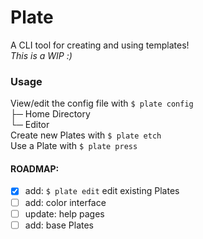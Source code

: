 # Plate

A CLI tool for creating and using templates!  
*This is a WIP :)*

### Usage

View/edit the config file with `$ plate config`  
├─ Home Directory  
└─ Editor  
Create new Plates with `$ plate etch`   
Use a Plate with `$ plate press`  

#### **ROADMAP:**
- [X] add: `$ plate edit` edit existing Plates
- [ ] add: color interface
- [ ] update: help pages
- [ ] add: base Plates
